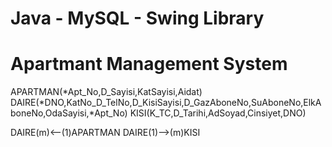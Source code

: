 # Java - MySQL - Swing Library
# Apartmant Management System

APARTMAN(*Apt_No,D_Sayisi,KatSayisi,Aidat)
DAIRE(*DNO,KatNo_D_TelNo,D_KisiSayisi,D_GazAboneNo,SuAboneNo,ElkAboneNo,OdaSayisi,*Apt_No)
KISI(K_TC,D_Tarihi,AdSoyad,Cinsiyet,DNO)

DAIRE(m)<--(1)APARTMAN
DAIRE(1)-->(m)KISI
